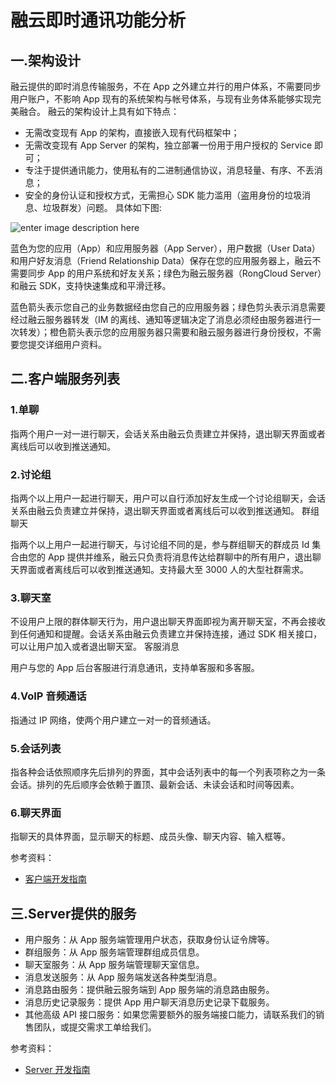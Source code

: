 # 融云即时通讯功能分析
## 一.架构设计
融云提供的即时消息传输服务，不在 App 之外建立并行的用户体系，不需要同步用户账户，不影响 App 现有的系统架构与帐号体系，与现有业务体系能够实现完美融合。
融云的架构设计上具有如下特点：

  - 无需改变现有 App 的架构，直接嵌入现有代码框架中；
  - 无需改变现有 App Server 的架构，独立部署一份用于用户授权的 Service 即可；
  - 专注于提供通讯能力，使用私有的二进制通信协议，消息轻量、有序、不丢消息；
  - 安全的身份认证和授权方式，无需担心 SDK 能力滥用（盗用身份的垃圾消息、垃圾群发）问题。
具体如下图:

![enter image description here](http://www.rongcloud.cn/docs/assets/img/guide/archietecture.png)

蓝色为您的应用（App）和应用服务器（App Server），用户数据（User Data）和用户好友消息（Friend Relationship Data）保存在您的应用服务器上，融云不需要同步 App 的用户系统和好友关系；绿色为融云服务器（RongCloud Server）和融云 SDK，支持快速集成和平滑迁移。

蓝色箭头表示您自己的业务数据经由您自己的应用服务器；绿色剪头表示消息需要经过融云服务器转发（IM 的离线、通知等逻辑决定了消息必须经由服务器进行一次转发）；橙色箭头表示您的应用服务器只需要和融云服务器进行身份授权，不需要您提交详细用户资料。

## 二.客户端服务列表
### 1.单聊

指两个用户一对一进行聊天，会话关系由融云负责建立并保持，退出聊天界面或者离线后可以收到推送通知。
### 2.讨论组

指两个以上用户一起进行聊天，用户可以自行添加好友生成一个讨论组聊天，会话关系由融云负责建立并保持，退出聊天界面或者离线后可以收到推送通知。
群组聊天

指两个以上用户一起进行聊天，与讨论组不同的是，参与群组聊天的群成员 Id 集合由您的 App 提供并维系，融云只负责将消息传达给群聊中的所有用户，退出聊天界面或者离线后可以收到推送通知。支持最大至 3000 人的大型社群需求。
### 3.聊天室

不设用户上限的群体聊天行为，用户退出聊天界面即视为离开聊天室，不再会接收到任何通知和提醒。会话关系由融云负责建立并保持连接，通过 SDK 相关接口，可以让用户加入或者退出聊天室。
客服消息

用户与您的 App 后台客服进行消息通讯，支持单客服和多客服。
### 4.VoIP 音频通话

指通过 IP 网络，使两个用户建立一对一的音频通话。
### 5.会话列表

指各种会话依照顺序先后排列的界面，其中会话列表中的每一个列表项称之为一条会话。排列的先后顺序会依赖于置顶、最新会话、未读会话和时间等因素。

### 6.聊天界面

指聊天的具体界面，显示聊天的标题、成员头像、聊天内容、输入框等。

参考资料：

- [客户端开发指南](http://www.rongcloud.cn/docs/android.html)

## 三.Server提供的服务

   - 用户服务：从 App 服务端管理用户状态，获取身份认证令牌等。
   - 群组服务：从 App 服务端管理群组成员信息。
   - 聊天室服务：从 App 服务端管理聊天室信息。
   - 消息发送服务：从 App 服务端发送各种类型消息。
   - 消息路由服务：提供融云服务端到 App 服务端的消息路由服务。
   - 消息历史记录服务：提供 App 用户聊天消息历史记录下载服务。
   - 其他高级 API 接口服务：如果您需要额外的服务端接口能力，请联系我们的销售团队，或提交需求工单给我们。

参考资料：

- [Server 开发指南](http://www.rongcloud.cn/docs/server.html)

